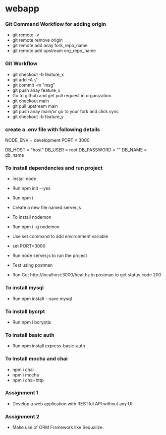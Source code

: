 # webapp

### Git Command Workflow for adding origin
- git remote -v
- git remote remove origin
- git remote add anay fork_repo_name
- git remote add upstream org_repo_name

### Git Workflow
- git checkout -b feature_x
- git add -A :/
- git commit -m "msg"
- git push anay feature_x
- Go to github and get pull request in organization
- git checkout main
- git pull upstream main
- git push anay main/or go to your fork and click sync
- git checkout -b feature_y

### create a .env file with following details
NODE_ENV = development
PORT = 3000

DB_HOST = "host"
DB_USER = root
DB_PASSWORD = ""
DB_NAME = db_name

### To install dependencies and run project
- Install node
- Run npm init --yes
- Run npm i 

- Create a new file named server.js

- To install nodemon
- Run npm i -g nodemon

- Use set command to add environment variable
- set PORT=3000
- Run node server.js to run the project
- Test using postman
- Run Get http://localhost:3000/healthz in postman to get status code 200

### To install mysql 
- Run npm install --save mysql

### To install bycrpt
- Run npm i bcryptjs

### To install basic auth
- Run npm install express-basic-auth

### To Install mocha and chai
- npm i chai
- npm i mocha
- npm i chai-http

### Assignment 1
- Develop a web application with RESTful API without any UI

### Assignment 2
- Make use of ORM Framework like Sequalize.
